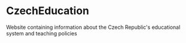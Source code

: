 # CzechEducation
Website containing information about the Czech Republic's educational system and teaching policies
